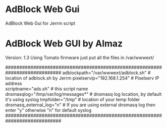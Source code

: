 AdBlock Web Gui
==============

AdBlock Web Gui for Jerrm script

AdBlock Web GUI by Almaz
==============
Version: 1.3
Using Tomato firmware just put all the files in /var/wwwext/

############################################################################
adblockpath="/var/wwwext/adblock.sh"  	# location of adblock.sh by Jerrm
pixelservip="192.168.1.254"				# Pixelserv IP address		
scriptname="ads.sh"						# this script name
dnsmasqlog="/tmp/var/log/messages*"		# dnsmasq log location, by default it's using syslog
tmpfolder="/tmp"						# location of your temp folder
dnsmasq_external_log="n"				# If you are using external dnsmasq log then enter "y" otherwise "n" for default syslog
############################################################################